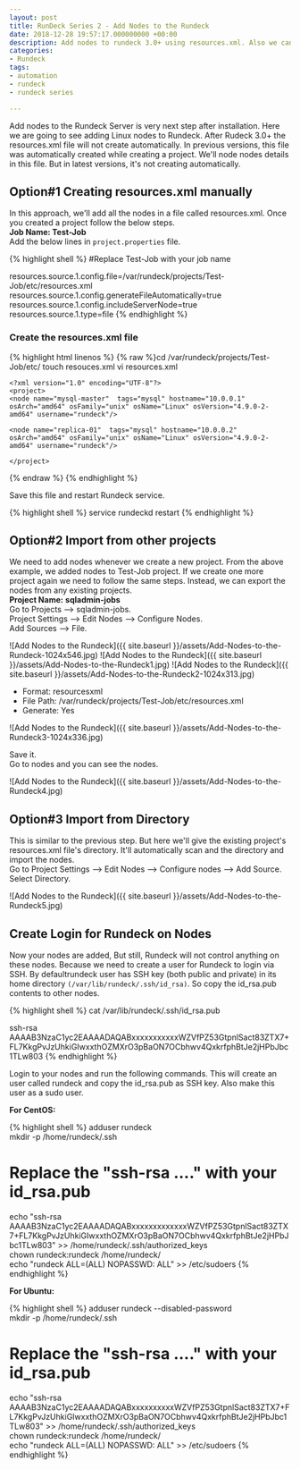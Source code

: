 ```yaml
---
layout: post
title: RunDeck Series 2 - Add Nodes to the Rundeck
date: 2018-12-28 19:57:17.000000000 +00:00
description: Add nodes to rundeck 3.0+ using resources.xml. Also we can import exsiting project nodes to another project. We have 3 ways to add nodes.
categories:
- Rundeck
tags:
- automation
- rundeck
- rundeck series

---
```

Add nodes to the Rundeck Server is very next step after installation. Here we are going to see adding Linux nodes to Rundeck. After Rudeck 3.0+ the resources.xml file will not create automatically. In previous versions, this file was automatically created while creating a project. We'll node nodes details in this file. But in latest versions, it's not creating automatically.


## Option#1 Creating resources.xml manually

In this approach, we'll add all the nodes in a file called resources.xml. Once you created a project follow the below steps.  
**Job Name: Test-Job**  
Add the below lines in `project.properties` file.

{% highlight shell %}
#Replace Test-Job with your job name

resources.source.1.config.file=/var/rundeck/projects/Test-Job/etc/resources.xml
resources.source.1.config.generateFileAutomatically=true
resources.source.1.config.includeServerNode=true
resources.source.1.type=file
{% endhighlight %}


### Create the resources.xml file
{% highlight html linenos %} {% raw %}cd /var/rundeck/projects/Test-Job/etc/
    touch resouces.xml
    vi resources.xml

    <?xml version="1.0" encoding="UTF-8"?>
    <project>
    <node name="mysql-master"  tags="mysql" hostname="10.0.0.1" osArch="amd64" osFamily="unix" osName="Linux" osVersion="4.9.0-2-amd64" username="rundeck"/>

    <node name="replica-01"  tags="mysql" hostname="10.0.0.2" osArch="amd64" osFamily="unix" osName="Linux" osVersion="4.9.0-2-amd64" username="rundeck"/>

    </project>
{% endraw %} {% endhighlight %}

Save this file and restart Rundeck service.

{% highlight shell %}
service rundeckd restart
{% endhighlight %}



## Option#2 Import from other projects

We need to add nodes whenever we create a new project. From the above example, we added nodes to Test-Job project. If we create one more project again we need to follow the same steps. Instead, we can export the nodes from any existing projects.  
**Project Name:** **sqladmin-jobs**  
Go to Projects --> sqladmin-jobs.  
Project Settings --> Edit Nodes --> Configure Nodes.  
Add Sources --> File.

![Add Nodes to the Rundeck]({{ site.baseurl }}/assets/Add-Nodes-to-the-Rundeck-1024x546.jpg)
![Add Nodes to the Rundeck]({{ site.baseurl }}/assets/Add-Nodes-to-the-Rundeck1.jpg)
![Add Nodes to the Rundeck]({{ site.baseurl }}/assets/Add-Nodes-to-the-Rundeck2-1024x313.jpg)

*   Format: resourcesxml
*   File Path: /var/rundeck/projects/Test-Job/etc/resources.xml
*   Generate: Yes

![Add Nodes to the Rundeck]({{ site.baseurl }}/assets/Add-Nodes-to-the-Rundeck3-1024x336.jpg)

Save it.  
Go to nodes and you can see the nodes.

![Add Nodes to the Rundeck]({{ site.baseurl }}/assets/Add-Nodes-to-the-Rundeck4.jpg)

## Option#3 Import from Directory

This is similar to the previous step. But here we'll give the existing project's resources.xml file's directory. It'll automatically scan and the directory and import the nodes.  
Go to Project Settings --> Edit Nodes --> Configure nodes --> Add Source.  
Select Directory.

![Add Nodes to the Rundeck]({{ site.baseurl }}/assets/Add-Nodes-to-the-Rundeck5.jpg)

## Create Login for Rundeck on Nodes

Now your nodes are added, But still, Rundeck will not control anything on these nodes. Because we need to create a user for Rundeck to login via SSH. By defaultrundeck user has SSH key (both public and private) in its home directory `(/var/lib/rundeck/.ssh/id_rsa)`. So copy the id_rsa.pub contents to other nodes.

{% highlight shell %}
cat /var/lib/rundeck/.ssh/id_rsa.pub  

ssh-rsa AAAAB3NzaC1yc2EAAAADAQABxxxxxxxxxxxWZVfPZ53GtpnlSact83ZTX7+FL7KkgPvJzUhkiGIwxxthOZMXrO3pBaON7OCbhwv4QxkrfphBtJe2jHPbJbc1TLw803
{% endhighlight %}


Login to your nodes and run the following commands. This will create an user called rundeck and copy the id_rsa.pub as SSH key. Also make this user as a sudo user.

**For CentOS:**

{% highlight shell %}
adduser rundeck    
mkdir -p /home/rundeck/.ssh  

# Replace the "ssh-rsa ...." with your id_rsa.pub  
echo "ssh-rsa AAAAB3NzaC1yc2EAAAADAQABxxxxxxxxxxxxxWZVfPZ53GtpnlSact83ZTX7+FL7KkgPvJzUhkiGIwxxthOZMXrO3pBaON7OCbhwv4QxkrfphBtJe2jHPbJbc1TLw803" >>  /home/rundeck/.ssh/authorized_keys  
chown rundeck:rundeck /home/rundeck/  
echo "rundeck ALL=(ALL)  NOPASSWD: ALL" >> /etc/sudoers
{% endhighlight %}


**For Ubuntu:**

{% highlight shell %}
adduser rundeck  --disabled-password  
mkdir -p /home/rundeck/.ssh  

# Replace the "ssh-rsa ...." with your id_rsa.pub  
echo "ssh-rsa AAAAB3NzaC1yc2EAAAADAQABxxxxxxxxxxWZVfPZ53GtpnlSact83ZTX7+FL7KkgPvJzUhkiGIwxxthOZMXrO3pBaON7OCbhwv4QxkrfphBtJe2jHPbJbc1TLw803" >>  /home/rundeck/.ssh/authorized_keys  
chown rundeck:rundeck /home/rundeck/  
echo "rundeck ALL=(ALL)  NOPASSWD: ALL" >> /etc/sudoers
{% endhighlight %}

